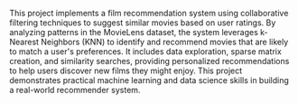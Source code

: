 This project implements a film recommendation system using collaborative filtering techniques to suggest similar movies based on user ratings. By analyzing patterns in the MovieLens dataset, the system leverages k-Nearest Neighbors (KNN) to identify and recommend movies that are likely to match a user's preferences. It includes data exploration, sparse matrix creation, and similarity searches, providing personalized recommendations to help users discover new films they might enjoy. This project demonstrates practical machine learning and data science skills in building a real-world recommender system.
